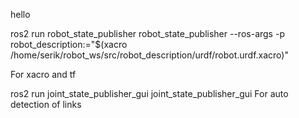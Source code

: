 hello

ros2 run robot_state_publisher robot_state_publisher --ros-args -p robot_description:="$(xacro /home/serik/robot_ws/src/robot_description/urdf/robot.urdf.xacro)"


For xacro and tf

ros2 run joint_state_publisher_gui joint_state_publisher_gui
For auto detection of links 

